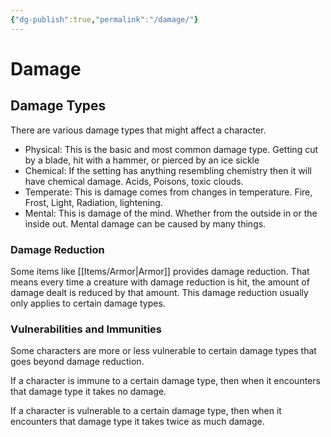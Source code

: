 ```yaml
---
{"dg-publish":true,"permalink":"/damage/"}
---
```


# Damage
## Damage Types
There are various damage types that might affect a character.
- Physical: This is the basic and most common damage type. Getting cut by a blade, hit with a hammer, or pierced by an ice sickle
- Chemical: If the setting has anything resembling chemistry then it will have chemical damage. Acids, Poisons, toxic clouds.
- Temperate: This is damage comes from changes in temperature. Fire, Frost, Light, Radiation, lightening.
- Mental: This is damage of the mind. Whether from the outside in or the inside out. Mental damage can be caused by many things.
### Damage Reduction
Some items like [[Items/Armor\|Armor]] provides damage reduction. That means every time a creature with damage reduction is hit, the amount of damage dealt is reduced by that amount. This damage reduction usually only applies to certain damage types.
### Vulnerabilities and Immunities
Some characters are more or less vulnerable to certain damage types that goes beyond damage reduction.

If a character is immune to a certain damage type, then when it encounters that damage type it takes no damage.

If a character is vulnerable to a certain damage type, then when it encounters that damage type it takes twice as much damage.


